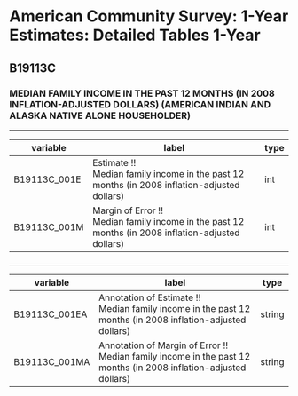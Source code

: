 # American Community Survey: 1-Year Estimates: Detailed Tables 1-Year

## B19113C

### MEDIAN FAMILY INCOME IN THE PAST 12 MONTHS (IN 2008 INFLATION-ADJUSTED DOLLARS) (AMERICAN INDIAN AND ALASKA NATIVE ALONE HOUSEHOLDER)

___

| variable | label | type |
| ----- | ----- | ----- |
| B19113C_001E | Estimate !!<br>Median family income in the past 12 months (in 2008 inflation-adjusted dollars) | int |
| B19113C_001M | Margin of Error !!<br>Median family income in the past 12 months (in 2008 inflation-adjusted dollars) | int |
### 

___

| variable | label | type |
| ----- | ----- | ----- |
| B19113C_001EA | Annotation of Estimate !!<br>Median family income in the past 12 months (in 2008 inflation-adjusted dollars) | string |
| B19113C_001MA | Annotation of Margin of Error !!<br>Median family income in the past 12 months (in 2008 inflation-adjusted dollars) | string |


